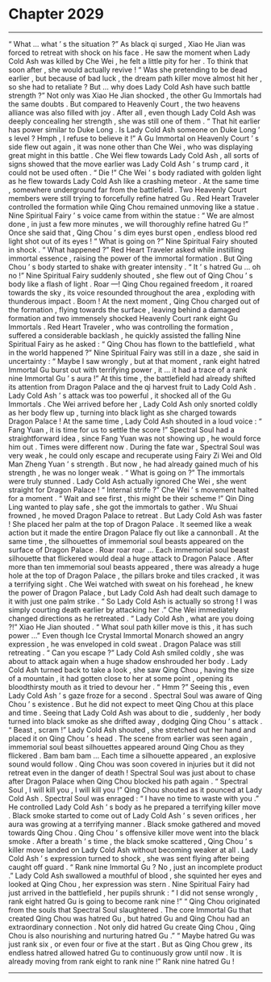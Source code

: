 
# Chapter 2029


---

“ What … what ’ s the situation ?” As black qi surged , Xiao He Jian was forced to retreat with shock on his face .
He saw the moment when Lady Cold Ash was killed by Che Wei , he felt a little pity for her . To think that soon after , she would actually revive !
“ Was she pretending to be dead earlier , but because of bad luck , the dream path killer move almost hit her , so she had to retaliate ? But … why does Lady Cold Ash have such battle strength ?”
Not only was Xiao He Jian shocked , the other Gu Immortals had the same doubts .
But compared to Heavenly Court , the two heavens alliance was also filled with joy . After all , even though Lady Cold Ash was deeply concealing her strength , she was still one of them .
“ That hit earlier has power similar to Duke Long . Is Lady Cold Ash someone on Duke Long ’ s level ? Hmph , I refuse to believe it !” A Gu Immortal on Heavenly Court ’ s side flew out again , it was none other than Che Wei , who was displaying great might in this battle .
Che Wei flew towards Lady Cold Ash , all sorts of signs showed that the move earlier was Lady Cold Ash ’ s trump card , it could not be used often .
“ Die !” Che Wei ’ s body radiated with golden light as he flew towards Lady Cold Ash like a crashing meteor .
At the same time , somewhere underground far from the battlefield .
Two Heavenly Court members were still trying to forcefully refine hatred Gu .
Red Heart Traveler controlled the formation while Qing Chou remained unmoving like a statue .
Nine Spiritual Fairy ’ s voice came from within the statue : “ We are almost done , in just a few more minutes , we will thoroughly refine hatred Gu !”
Once she said that , Qing Chou ’ s dim eyes burst open , endless blood red light shot out of its eyes !
“ What is going on ?” Nine Spiritual Fairy shouted in shock .
“ What happened ?” Red Heart Traveler asked while instilling immortal essence , raising the power of the immortal formation .
But Qing Chou ’ s body started to shake with greater intensity .
“ It ’ s hatred Gu … oh no !” Nine Spiritual Fairy suddenly shouted , she flew out of Qing Chou ’ s body like a flash of light .
Roar —!
Qing Chou regained freedom , it roared towards the sky , its voice resounded throughout the area , exploding with thunderous impact .
Boom !
At the next moment , Qing Chou charged out of the formation , flying towards the surface , leaving behind a damaged formation and two immensely shocked Heavenly Court rank eight Gu Immortals .
Red Heart Traveler , who was controlling the formation , suffered a considerable backlash , he quickly assisted the falling Nine Spiritual Fairy as he asked : “ Qing Chou has flown to the battlefield , what in the world happened ?”
Nine Spiritual Fairy was still in a daze , she said in uncertainty : “ Maybe I saw wrongly , but at that moment , rank eight hatred Immortal Gu burst out with terrifying power , it … it had a trace of a rank nine Immortal Gu ’ s aura !”
At this time , the battlefield had already shifted its attention from Dragon Palace and the qi harvest fruit to Lady Cold Ash .
Lady Cold Ash ’ s attack was too powerful , it shocked all of the Gu Immortals .
Che Wei arrived before her , Lady Cold Ash only snorted coldly as her body flew up , turning into black light as she charged towards Dragon Palace !
At the same time , Lady Cold Ash shouted in a loud voice : “ Fang Yuan , it is time for us to settle the score !”
Spectral Soul had a straightforward idea , since Fang Yuan was not showing up , he would force him out .
Times were different now .
During the fate war , Spectral Soul was very weak , he could only escape and recuperate using Fairy Zi Wei and Old Man Zheng Yuan ’ s strength . But now , he had already gained much of his strength , he was no longer weak .
“ What is going on ?” The immortals were truly stunned .
Lady Cold Ash actually ignored Che Wei , she went straight for Dragon Palace !
“ Internal strife ?” Che Wei ’ s movement halted for a moment .
“ Wait and see first , this might be their scheme !” Qin Ding Ling wanted to play safe , she got the immortals to gather .
Wu Shuai frowned , he moved Dragon Palace to retreat .
But Lady Cold Ash was faster !
She placed her palm at the top of Dragon Palace .
It seemed like a weak action but it made the entire Dragon Palace fly out like a cannonball .
At the same time , the silhouettes of immemorial soul beasts appeared on the surface of Dragon Palace .
Roar roar roar …
Each immemorial soul beast silhouette that flickered would deal a huge attack to Dragon Palace . After more than ten immemorial soul beasts appeared , there was already a huge hole at the top of Dragon Palace , the pillars broke and tiles cracked , it was a terrifying sight .
Che Wei watched with sweat on his forehead , he knew the power of Dragon Palace , but Lady Cold Ash had dealt such damage to it with just one palm strike .
“ So Lady Cold Ash is actually so strong ! I was simply courting death earlier by attacking her .” Che Wei immediately changed directions as he retreated .
“ Lady Cold Ash , what are you doing ?!” Xiao He Jian shouted .
“ What soul path killer move is this , it has such power …” Even though Ice Crystal Immortal Monarch showed an angry expression , he was enveloped in cold sweat .
Dragon Palace was still retreating .
“ Can you escape ?” Lady Cold Ash smiled coldly , she was about to attack again when a huge shadow enshrouded her body .
Lady Cold Ash turned back to take a look , she saw Qing Chou , having the size of a mountain , it had gotten close to her at some point , opening its bloodthirsty mouth as it tried to devour her .
“ Hmm ?” Seeing this , even Lady Cold Ash ’ s gaze froze for a second .
Spectral Soul was aware of Qing Chou ’ s existence . But he did not expect to meet Qing Chou at this place and time .
Seeing that Lady Cold Ash was about to die , suddenly , her body turned into black smoke as she drifted away , dodging Qing Chou ’ s attack .
“ Beast , scram !” Lady Cold Ash shouted , she stretched out her hand and placed it on Qing Chou ’ s head .
The scene from earlier was seen again , immemorial soul beast silhouettes appeared around Qing Chou as they flickered .
Bam bam bam …
Each time a silhouette appeared , an explosive sound would follow .
Qing Chou was soon covered in injuries but it did not retreat even in the danger of death !
Spectral Soul was just about to chase after Dragon Palace when Qing Chou blocked his path again .
“ Spectral Soul , I will kill you , I will kill you !” Qing Chou shouted as it pounced at Lady Cold Ash .
Spectral Soul was enraged : “ I have no time to waste with you .”
He controlled Lady Cold Ash ’ s body as he prepared a terrifying killer move . Black smoke started to come out of Lady Cold Ash ’ s seven orifices , her aura was growing at a terrifying manner .
Black smoke gathered and moved towards Qing Chou .
Qing Chou ’ s offensive killer move went into the black smoke .
After a breath ’ s time , the black smoke scattered , Qing Chou ’ s killer move landed on Lady Cold Ash without becoming weaker at all .
Lady Cold Ash ’ s expression turned to shock , she was sent flying after being caught off guard .
“ Rank nine Immortal Gu ? No , just an incomplete product .” Lady Cold Ash swallowed a mouthful of blood , she squinted her eyes and looked at Qing Chou , her expression was stern .
Nine Spiritual Fairy had just arrived in the battlefield , her pupils shrunk : “ I did not sense wrongly , rank eight hatred Gu is going to become rank nine !”
“ Qing Chou originated from the souls that Spectral Soul slaughtered . The core Immortal Gu that created Qing Chou was hatred Gu , but hatred Gu and Qing Chou had an extraordinary connection . Not only did hatred Gu create Qing Chou , Qing Chou is also nourishing and nurturing hatred Gu .”
“ Maybe hatred Gu was just rank six , or even four or five at the start . But as Qing Chou grew , its endless hatred allowed hatred Gu to continuously grow until now . It is already moving from rank eight to rank nine !”
Rank nine hatred Gu !

---

